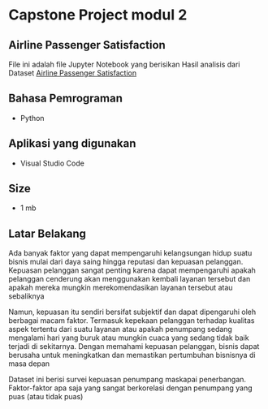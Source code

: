 # Capstone Project modul 2
## Airline Passenger Satisfaction


File ini adalah file Jupyter Notebook yang berisikan Hasil analisis dari Dataset [Airline Passenger Satisfaction](https://www.kaggle.com/datasets/teejmahal20/airline-passenger-satisfaction)

## Bahasa Pemrograman

- Python
## Aplikasi yang digunakan
- Visual Studio Code
## Size
- 1 mb
## Latar Belakang
Ada banyak faktor yang dapat mempengaruhi kelangsungan hidup suatu bisnis mulai dari daya saing hingga reputasi dan kepuasan pelanggan. Kepuasan pelanggan sangat penting karena dapat mempengaruhi apakah pelanggan cenderung akan menggunakan kembali layanan tersebut dan apakah mereka mungkin merekomendasikan layanan tersebut atau sebaliknya

Namun, kepuasan itu sendiri bersifat subjektif dan dapat dipengaruhi oleh berbagai macam faktor. Termasuk kepekaan pelanggan terhadap kualitas aspek tertentu dari suatu layanan atau apakah penumpang sedang mengalami hari yang buruk atau mungkin cuaca yang sedang tidak baik terjadi di sekitarnya. Dengan memahami kepuasan pelanggan, bisnis dapat berusaha untuk meningkatkan dan memastikan pertumbuhan bisnisnya di masa depan

Dataset ini berisi survei kepuasan penumpang maskapai penerbangan. Faktor-faktor apa saja yang sangat berkorelasi dengan penumpang yang puas (atau tidak puas)
